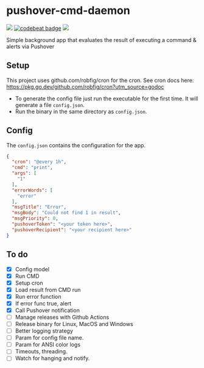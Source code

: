 # pushover-cmd-daemon

<a href="https://goreportcard.com/report/github.com/just1689/pushover-cmd-daemon"><img src="https://goreportcard.com/badge/github.com/just1689/pushover-cmd-daemon"></a>
<a href="https://codebeat.co/projects/github-com-just1689-pushover-cmd-daemon-main"><img alt="codebeat badge" src="https://codebeat.co/badges/8dcd25bc-51d4-4624-9697-aa17fc58ce3b" /></a>
<a href="https://codeclimate.com/github/just1689/pushover-cmd-daemon/maintainability"><img src="https://api.codeclimate.com/v1/badges/0463e4ecba35fc60b3d7/maintainability" /></a>

Simple background app that evaluates the result of executing a command &amp; alerts via Pushover

## Setup

This project uses github.com/robfig/cron for the cron. See cron docs
here: https://pkg.go.dev/github.com/robfig/cron?utm_source=godoc

- To generate the config file just run the executable for the first time. It will generate a file `config.json`.
- Run the binary in the same directory as `config.json`.

## Config

The `config.json` contains the configuration for the app.

```json
{
  "cron": "@every 1h",
  "cmd": "print",
  "args": [
    "1"
  ],
  "errorWords": [
    "error"
  ],
  "msgTitle": "Error",
  "msgBody": "Could not find 1 in result",
  "msgPriority": 0,
  "pushoverToken": "<your token here>",
  "pushoverRecipient": "<your recipient here>"
}
```

## To do

- [x] Config model
- [x] Run CMD
- [x] Setup cron
- [x] Load result from CMD run
- [x] Run error function
- [x] If error func true, alert
- [x] Call Pushover notification
- [ ] Manage releases with Github Actions
- [ ] Release binary for Linux, MacOS and Windows
- [ ] Better logging strategy
- [ ] Param for config file name.
- [ ] Param for ANSI color logs
- [ ] Timeouts, threading.
- [ ] Watch for hanging and notify.
